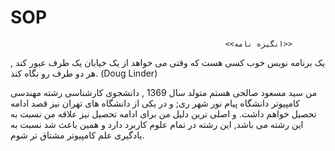 # SOP

                                                    <<انگیزه نامه>>       
                                                             
 یک برنامه نویس خوب کسی هست که وقتی می خواهد از یک خیابان یک طرف عبور کند , هر دو طرف رو نگاه کند.
(Doug Linder)

من سید مسعود صالحی هستم متولد سال 1369 , دانشجوی کارشناسی رشته مهندسی کامپیوتر دانشگاه پیام نور شهر ری;
و در یکی از دانشگاه های تهران نیز قصد ادامه تحصیل خواهم داشت.
و اصلی ترین دلیل من برای ادامه تحصیل نیز علاقه من نسبت به این رشته می باشد, این رشته در تمام علوم کاربرد دارد
و همین باعث شد نسبت به یادگیری علم کامپیوتر مشتاق تر شوم.
